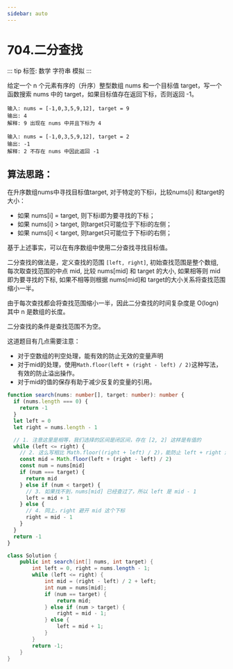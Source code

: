```yaml
---
sidebar: auto
---
```


# 704.二分查找

::: tip
标签: 数学 字符串 模拟
:::

给定一个 n 个元素有序的（升序）整型数组 nums 和一个目标值 target，写一个函数搜索 nums 中的 target，如果目标值存在返回下标，否则返回 -1。

```
输入: nums = [-1,0,3,5,9,12], target = 9
输出: 4
解释: 9 出现在 nums 中并且下标为 4
```

```
输入: nums = [-1,0,3,5,9,12], target = 2
输出: -1
解释: 2 不存在 nums 中因此返回 -1
```

## 算法思路：
在升序数组nums中寻找目标值target, 对于特定的下标i，比较nums[i] 和target的大小：
- 如果 nums[i] = target, 则下标i即为要寻找的下标；
- 如果 nums[i] > target, 则target只可能位于下标i的左侧；
- 如果 nums[i] < target, 则target只可能位于下标i的右侧；

基于上述事实，可以在有序数组中使用二分查找寻找目标值。

二分查找的做法是，定义查找的范围 `[left, right]`, 初始查找范围是整个数组, 每次取查找范围的中点 mid, 比较 
nums[mid] 和 target 的大小, 如果相等则 mid 即为要寻找的下标, 如果不相等则根据 nums[mid]和 target的大小关系将查找范围缩小一半。

由于每次查找都会将查找范围缩小一半，因此二分查找的时间复杂度是 O(logn) 其中 n 是数组的长度。

二分查找的条件是查找范围不为空。

这道题目有几点需要注意：
- 对于空数组的判空处理，能有效的防止无效的变量声明
- 对于mid的处理，使用`Math.floor(left + (right - left) / 2)`这种写法，有效的防止溢出操作。
- 对于mid的值的保存有助于减少反复的变量的引用。

```ts
function search(nums: number[], target: number): number {
  if (nums.length === 0) {
    return -1
  }
  let left = 0
  let right = nums.length - 1

  // 1. 注意这里是相等，我们选择的区间是闭区间，存在 [2, 2] 这样是有值的
  while (left <= right) {
    // 2. 这么写相比 Math.floor((right + left) / 2)，能防止 left + right 溢出
    const mid = Math.floor(left + (right - left) / 2)
    const num = nums[mid]
    if (num === target) {
      return mid
    } else if (num < target) {
      // 3. 如果找不到，nums[mid] 已经查过了，所以 left 是 mid - 1
      left = mid + 1
    } else {
      // 4. 同上，right 避开 mid 这个下标
      right = mid - 1
    }
  }
  return -1
}
```

```java
class Solution {
    public int search(int[] nums, int target) {
        int left = 0, right = nums.length - 1;
        while (left <= right) {
            int mid = (right - left) / 2 + left;
            int num = nums[mid];
            if (num == target) {
                return mid;
            } else if (num > target) {
                right = mid - 1;
            } else {
                left = mid + 1;
            }
        }
        return -1;
    }
}
```

